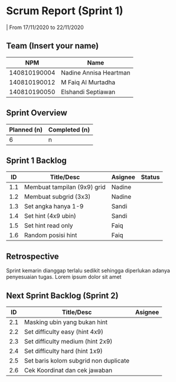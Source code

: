 # Scrum Report (Sprint 1)

| From 17/11/2020 to 22/11/2020

## Team (Insert your name)

| NPM          | Name                   |
| ------------ | ---------------------- |
| 140810190004 | Nadine Annisa Heartman |
| 140810190012 | M Faiq Al Murtadha     |
| 140810190050 | Elshandi Septiawan     |

## Sprint Overview

| Planned (n) | Completed (n) |
| ----------- | ------------- |
| 6           | n             |

## Sprint 1 Backlog

| ID  | Title/Desc                  | Asignee | Status |
| --- | --------------------------- | ------- | ------ |
| 1.1 | Membuat tampilan (9x9) grid | Nadine  |        |
| 1.2 | Membuat subgrid (3x3)       | Nadine  |        |
| 1.3 | Set angka hanya 1-9         | Sandi   |        |
| 1.4 | Set hint (4x9 ubin)         | Sandi   |        |
| 1.5 | Set hint read only          | Faiq    |        |
| 1.6 | Random posisi hint          | Faiq    |        |

## Retrospective

Sprint kemarin dianggap terlalu sedikit sehingga diperlukan adanya penyesuaian tugas. Lorem ipsum dolor sit amet

## Next Sprint Backlog (Sprint 2)

| ID  | Title/Desc                            | Asignee |
| --- | ------------------------------------- | ------- |
| 2.1 | Masking ubin yang bukan hint          |         |
| 2.2 | Set difficulty easy (hint 4x9)        |         |
| 2.3 | Set difficulty medium (hint 2x9)      |         |
| 2.4 | Set difficulty hard (hint 1x9)        |         |
| 2.5 | Set baris kolom subgrid non duplicate |         |
| 2.6 | Cek Koordinat dan cek jawaban         |         |
